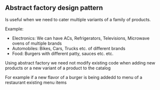 ## Abstract factory design pattern

Is useful when we need to cater multiple variants of a family of products.

Example:

- Electronics: We can have ACs, Refrigerators, Televisions, Microwave ovens of multiple brands
- Automobiles: Bikes, Cars, Trucks etc. of different brands
- Food: Burgers with different patty, sauces etc. etc.

Using abstract factory we need not modify existing code when adding new products or a new variant of a product to the catalog

For example if a new flavor of a burger is being addedd to menu of a restaurant existing menu items
